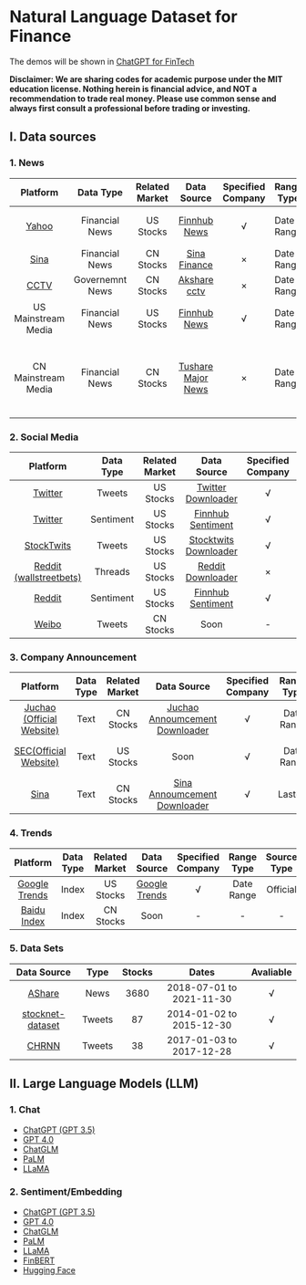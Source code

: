 # Natural Language Dataset for Finance

The demos will be shown in [ChatGPT for FinTech](https://github.com/AI4Finance-Foundation/ChatGPT-for-FinTech)


**Disclaimer: We are sharing codes for academic purpose under the MIT education license. Nothing herein is financial advice, and NOT a recommendation to trade real money. Please use common sense and always first consult a professional before trading or investing.**


## Ⅰ. Data sources

### 1. News

|                           Platform                           | Data Type  | Related Market |                         Data Source                          | Specified Company | Range  Type  |      Source Type      |                  Limits                   |
| :----------------------------------------------------------: | :--------: | :------------: | :----------------------------------------------------------: | :---------------: | ---------- | :-------------------: | :---------------------------------------: |
|              [Yahoo]((https://news.yahoo.com/))              |  Financial News   |   US Stocks    |    [Finnhub News](./finnlp/data_sources/news/finnhub.py)     |         √         | Date Range | Third party |         Account-specific （Free）         |
| [Sina](https://news.sina.com.cn/roll/#pageid=153&lid=2516&k=&num=50&page=1) |   Financial News    |   CN Stocks    |  [Sina Finance](./finnlp/data_sources/news/sina_finance.py)  |         ×         | Date Range |   Official     |               Not too much                |
|             [CCTV](http://tv.cctv.com/lm/xwlb/)              | Governemnt News |   CN Stocks    |  [Akshare cctv](./finnlp/data_sources/news/akshare_cctv.py)  |         ×         | Date Range | Third party|                    N/A                    |
|                   US Mainstream Media                   |   Financial News    |   US Stocks    |    [Finnhub News](./finnlp/data_sources/news/finnhub.py)     |         √         | Date Range |       Third party       |         Account-specific （Free）         |
|                   CN Mainstream Media                   |   Financial News    |   CN Stocks    | [Tushare Major News](./finnlp/data_sources/news/tushare_major_news.py) |         ×         | Date Range |       Third party       | Account-specific（About ￥500 per year ） |



### 2. Social Media

|                           Platform                           | Data Type | Related Market |                         Data Source                          | Specified Company | Range Type | Source Type | Limits |
| :----------------------------------------------------------: | :-------: | :------------: | :----------------------------------------------------------: | :---------------: | :--------: | :---------: | :----: |
|              [Twitter](https://www.twitter.com)              |  Tweets   |   US Stocks    | [Twitter Downloader](./finnlp/data_sources/social_media/twitter.py) |         √         | Date Range |  Official   |  N/A   |
|              [Twitter](https://www.twitter.com)              | Sentiment |   US Stocks    | [Finnhub Sentiment](./finnlp/data_sources/social_media/finnhub.py) |         √         | Date Range | Third Party |  N/A   |
|            [StockTwits](https://stocktwits.com/)             |  Tweets   |   US Stocks    | [Stocktwits Downloader](./finnlp/data_sources/social_media/stocktwits.py) |         √         |  Lastest   |  Official   |  N/A   |
| [Reddit (wallstreetbets)](https://www.reddit.com/r/wallstreetbets/new/) |  Threads  |   US Stocks    | [Reddit Downloader](./finnlp/data_sources/social_media/reddit.py) |         ×         |  Lastest   |  Official   |  N/A   |
|              [Reddit](https://www.reddit.com/)               | Sentiment |   US Stocks    | [Finnhub Sentiment](./finnlp/data_sources/social_media/finnhub.py) |         √         | Date Range | Third Party |  N/A   |
|                  [Weibo](https://weibo.com)                  |  Tweets   |   CN Stocks    |                             Soon                             |         -         |     -      |      -      |   -    |

### 3. Company Announcement
|                           Platform                           | Data Type | Related Market |                         Data Source                          | Specified Company | Range Type | Source Type |    Limits    |
| :----------------------------------------------------------: | :-------: | :------------: | :----------------------------------------------------------: | :---------------: | :--------: | :---------: | :----------: |
| [Juchao (Official Website)](http://www.cninfo.com.cn/new/index) |   Text    |   CN Stocks    | [Juchao Annoumcement Downloader](./finnlp/data_sources/company_announcement/juchao.py) |         √         | Date Range |  Official   | Not too much |
|        [SEC(Official Website)](https://www.sec.gov/)         |   Text    |   US Stocks    |                             Soon                             |         √         | Date Range |  Official   | Not too much |
| [Sina](https://vip.stock.finance.sina.com.cn/corp/go.php/vCB_AllBulletin/stockid/600519.phtml) |   Text    |   CN Stocks    | [Sina Annoumcement Downloader](./finnlp/data_sources/company_announcement/sina.py) |         √         |  Lastest   | Third Party | Not too much |

### 4. Trends

|                         Platform                          | Data Type | Related Market |                       Data Source                       | Specified Company | Range Type | Source Type | Limits |
| :-------------------------------------------------------: | :-------: | :------------: | :-----------------------------------------------------: | :---------------: | :--------: | :---------: | :----: |
| [Google Trends](https://trends.google.com/trends/explore) |   Index   |   US Stocks    | [Google Trends](./finnlp/data_sources/trends/google.py) |         √         | Date Range |  Official   |  N/A   |
|  [Baidu Index](https://index.baidu.com/v2/index.html#/)   |   Index   |   CN Stocks    |                          Soon                           |         -         |     -      |      -      |   -    |


### 5. Data Sets
  |   Data Source    | Type | Stocks | Dates | Avaliable |
  | :--------------: | :----: | :----: | :-------: | :--------------: |
  | [AShare](https://github.com/JinanZou/Astock)  | News |   3680   |   2018-07-01 to 2021-11-30   |  √  |
  | [stocknet-dataset](https://github.com/yumoxu/stocknet-dataset) | Tweets |   87   |   2014-01-02 to 2015-12-30   |  √  |
  | [CHRNN](https://github.com/wuhuizhe/CHRNN) | Tweets | 38 | 2017-01-03 to 2017-12-28 | √ |

## Ⅱ. Large Language Models (LLM)
### 1. Chat
* [ChatGPT (GPT 3.5)](https://openai.com/blog/chatgpt)
* [GPT 4.0](https://openai.com/research/gpt-4)
* [ChatGLM](https://github.com/THUDM/ChatGLM-6B)
* [PaLM](https://developers.googleblog.com/2023/03/announcing-palm-api-and-makersuite.html)
* [LLaMA](https://ai.facebook.com/blog/large-language-model-llama-meta-ai/)


### 2. Sentiment/Embedding
* [ChatGPT (GPT 3.5)](https://openai.com/blog/chatgpt)
* [GPT 4.0](https://openai.com/research/gpt-4)
* [ChatGLM](https://github.com/THUDM/ChatGLM-6B)
* [PaLM](https://developers.googleblog.com/2023/03/announcing-palm-api-and-makersuite.html)
* [LLaMA](https://ai.facebook.com/blog/large-language-model-llama-meta-ai/)
* [FinBERT](https://github.com/yya518/FinBERT)
* [Hugging Face](https://huggingface.co/)
